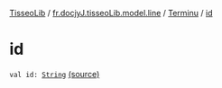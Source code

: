 [TisseoLib](../../index.md) / [fr.docjyJ.tisseoLib.model.line](../index.md) / [Terminu](index.md) / [id](./id.md)

# id

`val id: `[`String`](https://kotlinlang.org/api/latest/jvm/stdlib/kotlin/-string/index.html) [(source)](https://github.com/docjyj/tisseoLib/tree/master/src/main/kotlin/fr/docjyJ/tisseoLib/model/line/Terminu.kt#L10)